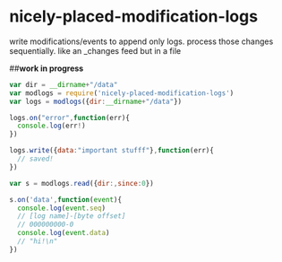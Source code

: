 # nicely-placed-modification-logs
write modifications/events to append only logs. process those changes sequentially. like an _changes feed but in a file

##**work in progress**

```js
var dir = __dirname+"/data"
var modlogs = require('nicely-placed-modification-logs')
var logs = modlogs({dir:__dirname+"/data"})

logs.on("error",function(err){
  console.log(err!)
})

logs.write({data:"important stufff"},function(err){
  // saved!
})

var s = modlogs.read({dir:,since:0})

s.on('data',function(event){
  console.log(event.seq)
  // [log name]-[byte offset]
  // 000000000-0
  console.log(event.data)
  // "hi!\n"  
})

```

